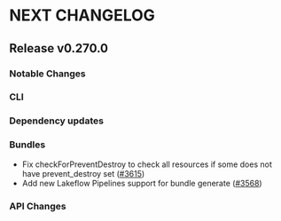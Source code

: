 # NEXT CHANGELOG

## Release v0.270.0

### Notable Changes

### CLI

### Dependency updates

### Bundles
* Fix checkForPreventDestroy to check all resources if some does not have prevent_destroy set ([#3615](https://github.com/databricks/cli/pull/3615))
* Add new Lakeflow Pipelines support for bundle generate ([#3568](https://github.com/databricks/cli/pull/3568))

### API Changes
